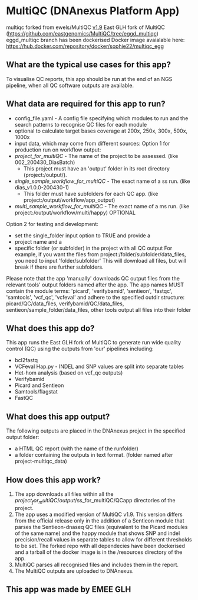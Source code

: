 # MultiQC (DNAnexus Platform App)

multiqc
forked from ewels/MultiQC [v1.9](https://github.com/ewels/MultiQC/)
East GLH fork of MultiQC (https://github.com/eastgenomics/MultiQC/tree/eggd_multiqc) eggd_multiqc branch has been dockerised
Docker image avaialable here: https://hub.docker.com/repository/docker/sophie22/multiqc_egg

## What are the typical use cases for this app?
To visualise QC reports, this app should be run at the end of an NGS pipeline, when all QC software outputs are available.

## What data are required for this app to run?
* config_file.yaml - A config file specifying which modules to run and the search patterns to recognise QC files for each module
* optional to calculate target bases coverage at 200x, 250x, 300x, 500x, 1000x
* input data, which may come from different sources:
Option 1 for production run on workflow output:
* *project_for_multiQC* - The name of the project to be assessed. (like 002_200430_DiasBatch)
  - This project must have an 'output' folder in its root directory (project:/output/).
* *single_sample_workflow_for_multiQC* - The exact name of a ss run. (like dias_v1.0.0-200430-1) 
  - This folder must have subfolders for each QC app. (like project:/output/workflow/app_output)
* *multi_sample_workflow_for_multiQC* - The exact name of a ms run. (like project:/output/workflow/multi/happy) OPTIONAL

Option 2 for testing and development:
* set the single_folder input option to TRUE and provide a
* project name and a 
* specific folder (or subfolder) in the project with all QC output
For example, if you want the files from project:/folder/subfolder/data_files, you need to input 'folder/subfolder'
This will download all files, but will break if there are further subfolders.

Please note that the app 'manually' downloads QC output files from the relevant tools' output folders named after the app. The app names MUST contain the module terms: 'picard', 'verifybamid', 'sentieon', 'fastqc', 'samtools', 'vcf_qc', 'vcfeval'
and adhere to the specified outdir structure:
picard/QC/data_files, verifybamid/QC/data_files, sentieon/sample_folder/data_files, other tools output all files into their folder

## What does this app do?
This app runs the East GLH fork of MultiQC to generate run wide quality control (QC) using the outputs from 'our' pipelines including:
* bcl2fastq
* VCFeval Hap.py - INDEL and SNP values are split into separate tables
* Het-hom analysis (based on vcf_qc outputs)
* Verifybamid
* Picard and Sentieon
* Samtools/flagstat
* FastQC 

## What does this app output?
The following outputs are placed in the DNAnexus project in the specified output folder:
* a HTML QC report (with the name of the runfolder)
* a folder containing the outputs in text format. (folder named after project-multiqc_data)

## How does this app work?
1. The app downloads all files within all the $project_for_multiQC/output/$ss_for_multiQC/QCapp directories of the project.
2. The app uses a modified version of MultiQC v1.9. This version differs from the official release only in the addition of a Sentieon module that parses the Sentieon-dnaseq QC files (equivalent to the Picard modules of the same name) and the happy module that shows SNP and indel precision/recall values in separate tables to allow for different thresholds to be set. The forked repo with all dependecies have been dockerised and a tarball of the docker image is in the /resources directory of the app.
3. MultiQC parses all recognised files and includes them in the report.
4. The MultiQC outputs are uploaded to DNAnexus.

## This app was made by EMEE GLH

